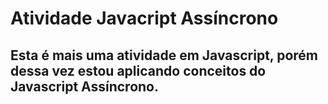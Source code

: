 # Atividade Javacript Assíncrono

## Esta é mais uma atividade em Javascript, porém dessa vez estou aplicando conceitos do Javascript Assíncrono.
